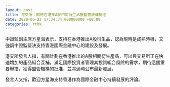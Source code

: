 ```yaml
---
layout: post
title: 港交所：期待在港推A股相關衍生品獲監管機構批准
date: 2020-06-22 17:34:34.000000000 +08:00
categories: rthk
---
```


中證監副主席方星海表示，支持在香港推出A股衍生品，認為現時是成熟時機，又強調中證監堅決支持香港國際金融中心的建設及發展。

港交所發言人指，有關計劃在香港推出的A股相關衍生產品，可以與交易所正在快速增加的產品組合互補，滿足國際投資者管理其投資組合風險的需求，期待這個重要舉措，獲得監管機構的批准，並將適時公布最新發展。

發言人又指，歡迎方星海支持香港作為國際金融中心持續發展的評論。
